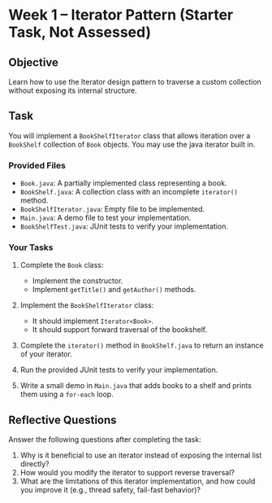 # Week 1 – Iterator Pattern (Starter Task, Not Assessed)

## Objective
Learn how to use the Iterator design pattern to traverse a custom collection without exposing its internal structure.

## Task
You will implement a `BookShelfIterator` class that allows iteration over a `BookShelf` collection of `Book` objects.
You may use the java iterator built in.

### Provided Files
- `Book.java`: A partially implemented class representing a book.
- `BookShelf.java`: A collection class with an incomplete `iterator()` method.
- `BookShelfIterator.java`: Empty file to be implemented.
- `Main.java`: A demo file to test your implementation.
- `BookShelfTest.java`: JUnit tests to verify your implementation.

### Your Tasks
1. Complete the `Book` class:
   - Implement the constructor.
   - Implement `getTitle()` and `getAuthor()` methods.

2. Implement the `BookShelfIterator` class:
   - It should implement `Iterator<Book>`.
   - It should support forward traversal of the bookshelf.

3. Complete the `iterator()` method in `BookShelf.java` to return an instance of your iterator.

4. Run the provided JUnit tests to verify your implementation.

5. Write a small demo in `Main.java` that adds books to a shelf and prints them using a `for-each` loop.

## Reflective Questions
Answer the following questions after completing the task:
1. Why is it beneficial to use an iterator instead of exposing the internal list directly?
2. How would you modify the iterator to support reverse traversal?
3. What are the limitations of this iterator implementation, and how could you improve it (e.g., thread safety, fail-fast behavior)?
